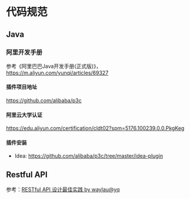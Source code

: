 # 代码规范

## Java

### 阿里开发手册

参考《阿里巴巴Java开发手册(正式版)》，<https://m.aliyun.com/yunqi/articles/69327>

#### 插件项目地址

<https://github.com/alibaba/p3c>

#### 阿里云大学认证

<https://edu.aliyun.com/certification/cldt02?spm=5176.100239.0.0.PkgKeg>

#### 插件安装

- Idea: <https://github.com/alibaba/p3c/tree/master/idea-plugin>

## Restful API

参考：[RESTful API 设计最佳实践 by waylau@yq](https://yq.aliyun.com/articles/47352)